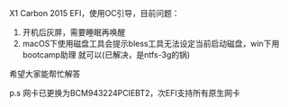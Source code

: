 X1 Carbon 2015 EFI，使用OC引导，目前问题：
1. 开机后灰屏，需要睡眠再唤醒
2. macOS下使用磁盘工具会提示bless工具无法设定当前启动磁盘，win下用bootcamp助理
   就可以(已解决，是ntfs-3g的锅)

希望大家能帮忙解答

p.s 网卡已更换为BCM943224PCIEBT2，次EFI支持所有原生网卡
